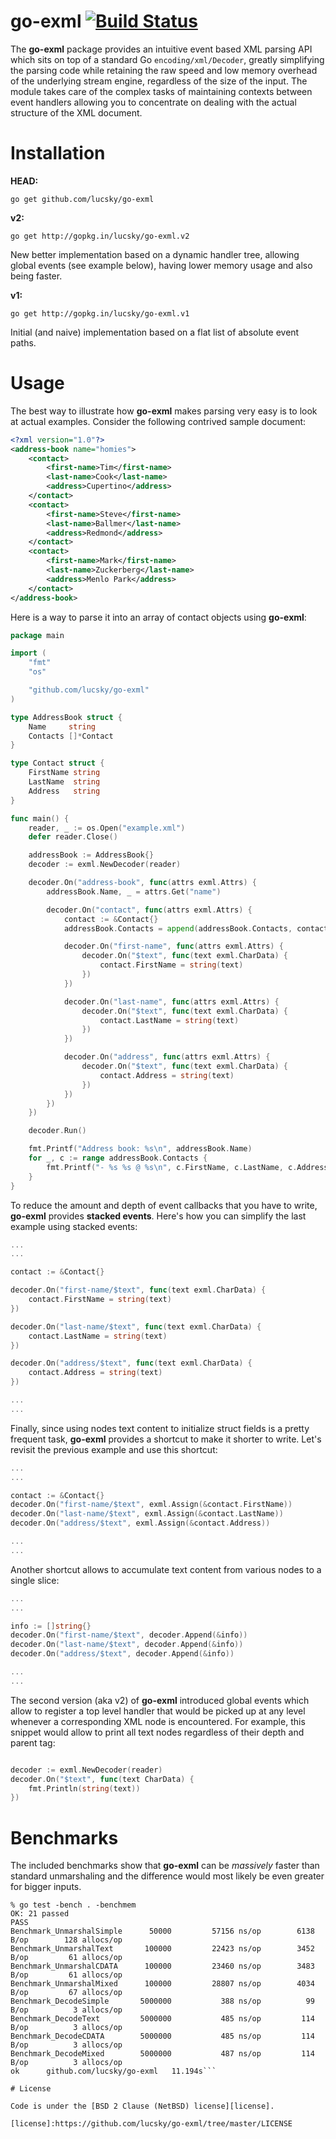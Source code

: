 # go-exml [![Build Status](https://drone.io/github.com/lucsky/go-exml/status.png)](https://drone.io/github.com/lucsky/go-exml/latest)

The **go-exml** package provides an intuitive event based XML parsing API which sits on top of a standard Go ```encoding/xml/Decoder```, greatly simplifying the parsing code while retaining the raw speed and low memory overhead of the underlying stream engine, regardless of the size of the input. The module takes care of the complex tasks of maintaining contexts between event handlers allowing you to concentrate on dealing with the actual structure of the XML document.

# Installation

**HEAD:**

```go get github.com/lucsky/go-exml```

**v2:**

```go get http://gopkg.in/lucsky/go-exml.v2```

New better implementation based on a dynamic handler tree, allowing global events (see example below), having lower memory usage and also being faster.

**v1:**

```go get http://gopkg.in/lucsky/go-exml.v1```

Initial (and naive) implementation based on a flat list of absolute event paths.

# Usage

The best way to illustrate how **go-exml** makes parsing very easy is to look at actual examples. Consider the following contrived sample document:

```xml
<?xml version="1.0"?>
<address-book name="homies">
    <contact>
        <first-name>Tim</first-name>
        <last-name>Cook</last-name>
        <address>Cupertino</address>
    </contact>
    <contact>
        <first-name>Steve</first-name>
        <last-name>Ballmer</last-name>
        <address>Redmond</address>
    </contact>
    <contact>
        <first-name>Mark</first-name>
        <last-name>Zuckerberg</last-name>
        <address>Menlo Park</address>
    </contact>
</address-book>
```

Here is a way to parse it into an array of contact objects using **go-exml**:

```go
package main

import (
    "fmt"
    "os"

    "github.com/lucsky/go-exml"
)

type AddressBook struct {
    Name     string
    Contacts []*Contact
}

type Contact struct {
    FirstName string
    LastName  string
    Address   string
}

func main() {
    reader, _ := os.Open("example.xml")
    defer reader.Close()

    addressBook := AddressBook{}
    decoder := exml.NewDecoder(reader)

    decoder.On("address-book", func(attrs exml.Attrs) {
        addressBook.Name, _ = attrs.Get("name")

        decoder.On("contact", func(attrs exml.Attrs) {
            contact := &Contact{}
            addressBook.Contacts = append(addressBook.Contacts, contact)

            decoder.On("first-name", func(attrs exml.Attrs) {
                decoder.On("$text", func(text exml.CharData) {
                    contact.FirstName = string(text)
                })
            })

            decoder.On("last-name", func(attrs exml.Attrs) {
                decoder.On("$text", func(text exml.CharData) {
                    contact.LastName = string(text)
                })
            })

            decoder.On("address", func(attrs exml.Attrs) {
                decoder.On("$text", func(text exml.CharData) {
                    contact.Address = string(text)
                })
            })
        })
    })

    decoder.Run()

    fmt.Printf("Address book: %s\n", addressBook.Name)
    for _, c := range addressBook.Contacts {
        fmt.Printf("- %s %s @ %s\n", c.FirstName, c.LastName, c.Address)
    }
}
```

To reduce the amount and depth of event callbacks that you have to write, **go-exml** provides **stacked events**. Here's how you can simplify the last example using stacked events:

```go
...
...

contact := &Contact{}

decoder.On("first-name/$text", func(text exml.CharData) {
    contact.FirstName = string(text)
})

decoder.On("last-name/$text", func(text exml.CharData) {
    contact.LastName = string(text)
})

decoder.On("address/$text", func(text exml.CharData) {
    contact.Address = string(text)
})

...
...
```

Finally, since using nodes text content to initialize struct fields is a pretty frequent task, **go-exml** provides a shortcut to make it shorter to write. Let's revisit the previous example and use this shortcut:

```go
...
...

contact := &Contact{}
decoder.On("first-name/$text", exml.Assign(&contact.FirstName))
decoder.On("last-name/$text", exml.Assign(&contact.LastName))
decoder.On("address/$text", exml.Assign(&contact.Address))

...
...
```

Another shortcut allows to accumulate text content from various nodes to a single slice:

```go
...
...

info := []string{}
decoder.On("first-name/$text", decoder.Append(&info))
decoder.On("last-name/$text", decoder.Append(&info))
decoder.On("address/$text", decoder.Append(&info))

...
...
```

The second version (aka v2) of **go-exml** introduced global events which allow to register a top level handler that would be picked up at any level whenever a corresponding XML node is encountered. For example, this snippet would allow to print all text nodes regardless of their depth and parent tag:

```go

decoder := exml.NewDecoder(reader)
decoder.On("$text", func(text CharData) {
    fmt.Println(string(text))
})

```

# Benchmarks

The included benchmarks show that **go-exml** can be *massively* faster than standard unmarshaling and the difference would most likely be even greater for bigger inputs.

```shell
% go test -bench . -benchmem
OK: 21 passed
PASS
Benchmark_UnmarshalSimple      50000         57156 ns/op        6138 B/op        128 allocs/op
Benchmark_UnmarshalText       100000         22423 ns/op        3452 B/op         61 allocs/op
Benchmark_UnmarshalCDATA      100000         23460 ns/op        3483 B/op         61 allocs/op
Benchmark_UnmarshalMixed      100000         28807 ns/op        4034 B/op         67 allocs/op
Benchmark_DecodeSimple       5000000           388 ns/op          99 B/op          3 allocs/op
Benchmark_DecodeText         5000000           485 ns/op         114 B/op          3 allocs/op
Benchmark_DecodeCDATA        5000000           485 ns/op         114 B/op          3 allocs/op
Benchmark_DecodeMixed        5000000           487 ns/op         114 B/op          3 allocs/op
ok      github.com/lucsky/go-exml   11.194s```

# License

Code is under the [BSD 2 Clause (NetBSD) license][license].

[license]:https://github.com/lucsky/go-exml/tree/master/LICENSE
